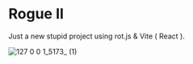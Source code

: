 # Rogue II

Just a new stupid project using rot.js & Vite ( React ).

![127 0 0 1_5173_ (1)](https://user-images.githubusercontent.com/36574651/200896345-54713c76-83b0-433b-addb-5596cb3ce734.png)
